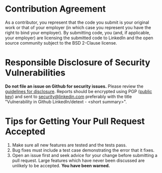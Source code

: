 Contribution Agreement
======================

As a contributor, you represent that the code you submit is your original work or
that of your employer (in which case you represent you have the right to bind your
employer). By submitting code, you (and, if applicable, your employer) are
licensing the submitted code to LinkedIn and the open source community subject
to the BSD 2-Clause license.

Responsible Disclosure of Security Vulnerabilities
==================================================

**Do not file an issue on Github for security issues.**  Please review
the [guidelines for disclosure][disclosure_guidelines].  Reports should
be encrypted using PGP ([public key][pubkey]) and sent to
[security@linkedin.com][disclosure_email] preferably with the title
"Vulnerability in Github LinkedIn/detext - &lt;short summary&gt;".

Tips for Getting Your Pull Request Accepted
===========================================

1. Make sure all new features are tested and the tests pass.
2. Bug fixes must include a test case demonstrating the error that it fixes.
3. Open an issue first and seek advice for your change before submitting
   a pull request. Large features which have never been discussed are
   unlikely to be accepted. **You have been warned.**

[disclosure_guidelines]: https://www.linkedin.com/help/linkedin/answer/62924
[pubkey]: https://www.linkedin.com/help/linkedin/answer/79676
[disclosure_email]: mailto:security@linkedin.com?subject=Vulnerability%20in%20Github%20LinkedIn/detext%20-%20%3Csummary%3E
